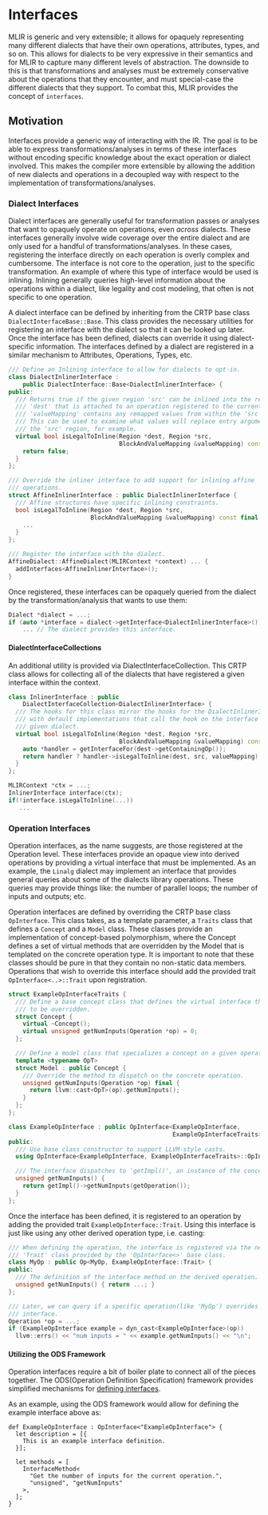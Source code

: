 # Interfaces

MLIR is generic and very extensible; it allows for opaquely representing many
different dialects that have their own operations, attributes, types, and so on.
This allows for dialects to be very expressive in their semantics and for MLIR
to capture many different levels of abstraction. The downside to this is that
transformations and analyses must be extremely conservative about the operations
that they encounter, and must special-case the different dialects that they
support. To combat this, MLIR provides the concept of `interfaces`.

## Motivation

Interfaces provide a generic way of interacting with the IR. The goal is to be
able to express transformations/analyses in terms of these interfaces without
encoding specific knowledge about the exact operation or dialect involved. This
makes the compiler more extensible by allowing the addition of new dialects and
operations in a decoupled way with respect to the implementation of
transformations/analyses.

### Dialect Interfaces

Dialect interfaces are generally useful for transformation passes or analyses
that want to opaquely operate on operations, even *across* dialects. These
interfaces generally involve wide coverage over the entire dialect and are only
used for a handful of transformations/analyses. In these cases, registering the
interface directly on each operation is overly complex and cumbersome. The
interface is not core to the operation, just to the specific transformation. An
example of where this type of interface would be used is inlining. Inlining
generally queries high-level information about the operations within a dialect,
like legality and cost modeling, that often is not specific to one operation.

A dialect interface can be defined by inheriting from the CRTP base class
`DialectInterfaceBase::Base`. This class provides the necessary utilities for
registering an interface with the dialect so that it can be looked up later.
Once the interface has been defined, dialects can override it using
dialect-specific information. The interfaces defined by a dialect are registered
in a similar mechanism to Attributes, Operations, Types, etc.

```c++
/// Define an Inlining interface to allow for dialects to opt-in.
class DialectInlinerInterface :
    public DialectInterface::Base<DialectInlinerInterface> {
public:
  /// Returns true if the given region 'src' can be inlined into the region
  /// 'dest' that is attached to an operation registered to the current dialect.
  /// 'valueMapping' contains any remapped values from within the 'src' region.
  /// This can be used to examine what values will replace entry arguments into
  /// the 'src' region, for example.
  virtual bool isLegalToInline(Region *dest, Region *src,
                               BlockAndValueMapping &valueMapping) const {
    return false;
  }
};

/// Override the inliner interface to add support for inlining affine
/// operations.
struct AffineInlinerInterface : public DialectInlinerInterface {
  /// Affine structures have specific inlining constraints.
  bool isLegalToInline(Region *dest, Region *src,
                       BlockAndValueMapping &valueMapping) const final {
    ...
  }
};

/// Register the interface with the dialect.
AffineDialect::AffineDialect(MLIRContext *context) ... {
  addInterfaces<AffineInlinerInterface>();
}
```

Once registered, these interfaces can be opaquely queried from the dialect by
the transformation/analysis that wants to use them:

```c++
Dialect *dialect = ...;
if (auto *interface = dialect->getInterface<DialectInlinerInterface>())
    ... // The dialect provides this interface.
```

#### DialectInterfaceCollections

An additional utility is provided via DialectInterfaceCollection. This CRTP
class allows for collecting all of the dialects that have registered a given
interface within the context.

```c++
class InlinerInterface : public
    DialectInterfaceCollection<DialectInlinerInterface> {
  /// The hooks for this class mirror the hooks for the DialectInlinerInterface,
  /// with default implementations that call the hook on the interface for a
  /// given dialect.
  virtual bool isLegalToInline(Region *dest, Region *src,
                               BlockAndValueMapping &valueMapping) const {
    auto *handler = getInterfaceFor(dest->getContainingOp());
    return handler ? handler->isLegalToInline(dest, src, valueMapping) : false;
  }
};

MLIRContext *ctx = ...;
InlinerInterface interface(ctx);
if(!interface.isLegalToInline(...))
   ...
```

### Operation Interfaces

Operation interfaces, as the name suggests, are those registered at the
Operation level. These interfaces provide an opaque view into derived operations
by providing a virtual interface that must be implemented. As an example, the
`Linalg` dialect may implement an interface that provides general queries about
some of the dialects library operations. These queries may provide things like:
the number of parallel loops; the number of inputs and outputs; etc.

Operation interfaces are defined by overriding the CRTP base class
`OpInterface`. This class takes, as a template parameter, a `Traits` class that
defines a `Concept` and a `Model` class. These classes provide an implementation
of concept-based polymorphism, where the Concept defines a set of virtual
methods that are overridden by the Model that is templated on the concrete
operation type. It is important to note that these classes should be pure in
that they contain no non-static data members. Operations that wish to override
this interface should add the provided trait `OpInterface<..>::Trait` upon
registration.

```c++
struct ExampleOpInterfaceTraits {
  /// Define a base concept class that defines the virtual interface that needs
  /// to be overridden.
  struct Concept {
    virtual ~Concept();
    virtual unsigned getNumInputs(Operation *op) = 0;
  };

  /// Define a model class that specializes a concept on a given operation type.
  template <typename OpT>
  struct Model : public Concept {
    /// Override the method to dispatch on the concrete operation.
    unsigned getNumInputs(Operation *op) final {
      return llvm::cast<OpT>(op).getNumInputs();
    }
  };
};

class ExampleOpInterface : public OpInterface<ExampleOpInterface,
                                              ExampleOpInterfaceTraits> {
public:
  /// Use base class constructor to support LLVM-style casts.
  using OpInterface<ExampleOpInterface, ExampleOpInterfaceTraits>::OpInterface;

  /// The interface dispatches to 'getImpl()', an instance of the concept.
  unsigned getNumInputs() {
    return getImpl()->getNumInputs(getOperation());
  }
};

```

Once the interface has been defined, it is registered to an operation by adding
the provided trait `ExampleOpInterface::Trait`. Using this interface is just
like using any other derived operation type, i.e. casting:

```c++
/// When defining the operation, the interface is registered via the nested
/// 'Trait' class provided by the 'OpInterface<>' base class.
class MyOp : public Op<MyOp, ExampleOpInterface::Trait> {
public:
  /// The definition of the interface method on the derived operation.
  unsigned getNumInputs() { return ...; }
};

/// Later, we can query if a specific operation(like 'MyOp') overrides the given
/// interface.
Operation *op = ...;
if (ExampleOpInterface example = dyn_cast<ExampleOpInterface>(op))
  llvm::errs() << "num inputs = " << example.getNumInputs() << "\n";
```

#### Utilizing the ODS Framework

Operation interfaces require a bit of boiler plate to connect all of the pieces
together. The ODS(Operation Definition Specification) framework provides
simplified mechanisms for
[defining interfaces](OpDefinitions.md#operation-interfaces).

As an example, using the ODS framework would allow for defining the example
interface above as:

```tablegen
def ExampleOpInterface : OpInterface<"ExampleOpInterface"> {
  let description = [{
    This is an example interface definition.
  }];

  let methods = [
    InterfaceMethod<
      "Get the number of inputs for the current operation.",
      "unsigned", "getNumInputs"
    >,
  ];
}
```
